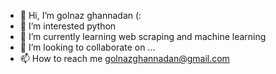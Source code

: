 - 👋 Hi, I’m golnaz ghannadan (:
- 👀 I’m interested python
- 🌱 I’m currently learning web scraping and machine learning
- 💞️ I’m looking to collaborate on ...
- 📫 How to reach me golnazghannadan@gmail.com

<!---
golnaz76gh/golnaz76gh is a ✨ special ✨ repository because its `README.md` (this file) appears on your GitHub profile.
You can click the Preview link to take a look at your changes.
--->
